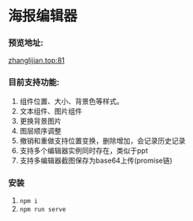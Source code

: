 # 海报编辑器
### 预览地址:
[zhanglijian.top:81](zhanglijian.top:81)
### 目前支持功能:
1. 组件位置、大小、背景色等样式。
2. 文本组件、图片组件
3. 更换背景图片
4. 图层顺序调整
5. 撤销和重做支持位置变换，删除增加，会记录历史记录
6. 支持多个编辑器实例同时存在，类似于ppt
7. 支持多编辑器截图保存为base64上传(promise链)
### 安装
1. ```npm i```
2. ```npm run serve```
